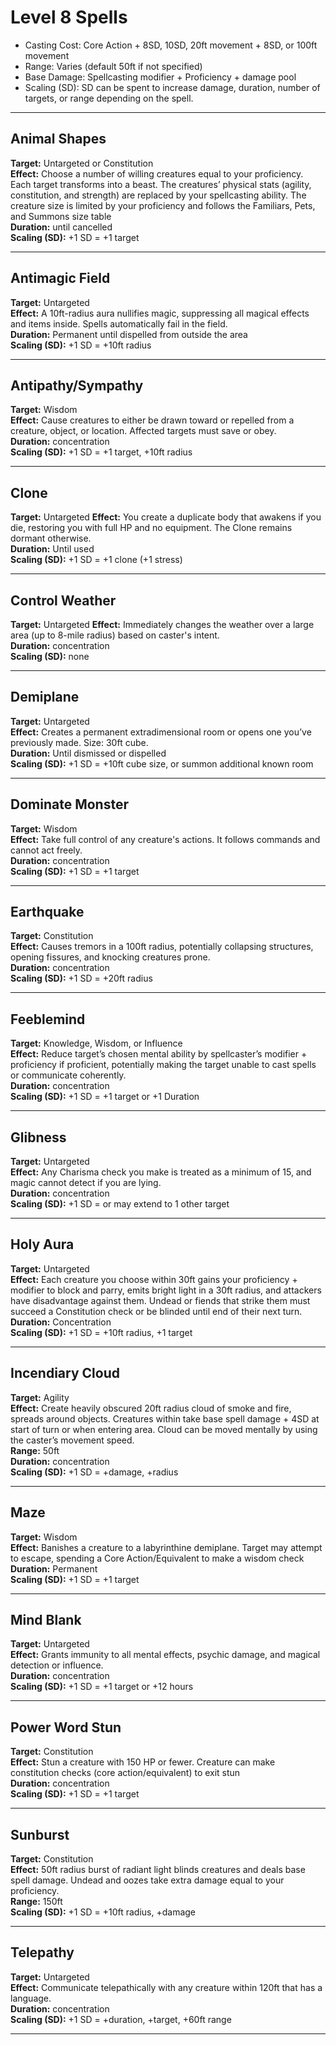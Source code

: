 # Level 8 Spells

* Casting Cost: Core Action + 8SD, 10SD, 20ft movement + 8SD, or 100ft movement  
* Range: Varies (default 50ft if not specified)  
* Base Damage: Spellcasting modifier + Proficiency + damage pool  
* Scaling (SD): SD can be spent to increase damage, duration, number of targets, or range depending on the spell.

---

## Animal Shapes  
**Target:** Untargeted or Constitution  
**Effect:** Choose a number of willing creatures equal to your proficiency. Each target transforms into a beast. The creatures’ physical stats (agility, constitution, and strength) are replaced by your spellcasting ability. The creature size is limited by your proficiency and follows the Familiars, Pets, and Summons size table  
**Duration:** until cancelled  
**Scaling (SD):** +1 SD = +1 target

---

## Antimagic Field  
**Target:** Untargeted  
**Effect:** A 10ft-radius aura nullifies magic, suppressing all magical effects and items inside. Spells automatically fail in the field.  
**Duration:** Permanent until dispelled from outside the area  
**Scaling (SD):** +1 SD = +10ft radius

---

## Antipathy/Sympathy  
**Target:** Wisdom  
**Effect:** Cause creatures to either be drawn toward or repelled from a creature, object, or location. Affected targets must save or obey.  
**Duration:** concentration  
**Scaling (SD):** +1 SD = +1 target, +10ft radius

---

## Clone  
**Target:** Untargeted
**Effect:** You create a duplicate body that awakens if you die, restoring you with full HP and no equipment. The Clone remains dormant otherwise.  
**Duration:** Until used  
**Scaling (SD):** +1 SD = +1 clone (+1 stress)

---

## Control Weather  
**Target:** Untargeted
**Effect:** Immediately changes the weather over a large area (up to 8-mile radius) based on caster's intent.  
**Duration:** concentration  
**Scaling (SD):** none

---

## Demiplane  
**Target:** Untargeted  
**Effect:** Creates a permanent extradimensional room or opens one you’ve previously made. Size: 30ft cube.  
**Duration:** Until dismissed or dispelled  
**Scaling (SD):** +1 SD = +10ft cube size, or summon additional known room

---

## Dominate Monster  
**Target:** Wisdom  
**Effect:** Take full control of any creature's actions. It follows commands and cannot act freely.  
**Duration:** concentration  
**Scaling (SD):** +1 SD = +1 target

---

## Earthquake  
**Target:** Constitution  
**Effect:** Causes tremors in a 100ft radius, potentially collapsing structures, opening fissures, and knocking creatures prone.  
**Duration:** concentration  
**Scaling (SD):** +1 SD = +20ft radius

---

## Feeblemind  
**Target:** Knowledge, Wisdom, or Influence  
**Effect:** Reduce target’s chosen mental ability by spellcaster’s modifier + proficiency if proficient, potentially making the target unable to cast spells or communicate coherently.  
**Duration:** concentration  
**Scaling (SD):** +1 SD = +1 target or +1 Duration

---

## Glibness  
**Target:** Untargeted  
**Effect:** Any Charisma check you make is treated as a minimum of 15, and magic cannot detect if you are lying.  
**Duration:** concentration  
**Scaling (SD):** +1 SD = or may extend to 1 other target

---

## Holy Aura  
**Target:** Untargeted  
**Effect:** Each creature you choose within 30ft gains your proficiency + modifier to block and parry, emits bright light in a 30ft radius, and attackers have disadvantage against them. Undead or fiends that strike them must succeed a Constitution check or be blinded until end of their next turn.  
**Duration:** Concentration  
**Scaling (SD):** +1 SD = +10ft radius, +1 target

---

## Incendiary Cloud  
**Target:** Agility  
**Effect:** Create heavily obscured 20ft radius cloud of smoke and fire, spreads around objects. Creatures within take base spell damage + 4SD at start of turn or when entering area. Cloud can be moved mentally by using the caster’s movement speed.  
**Range:** 50ft  
**Duration:** concentration  
**Scaling (SD):** +1 SD = +damage, +radius

---

## Maze  
**Target:** Wisdom  
**Effect:** Banishes a creature to a labyrinthine demiplane. Target may attempt to escape, spending a Core Action/Equivalent to make a wisdom check  
**Duration:** Permanent  
**Scaling (SD):** +1 SD = +1 target

---

## Mind Blank  
**Target:** Untargeted  
**Effect:** Grants immunity to all mental effects, psychic damage, and magical detection or influence.  
**Duration:** concentration  
**Scaling (SD):** +1 SD = +1 target or +12 hours

---

## Power Word Stun  
**Target:** Constitution  
**Effect:** Stun a creature with 150 HP or fewer. Creature can make constitution checks (core action/equivalent) to exit stun  
**Duration:** concentration  
**Scaling (SD):** +1 SD = +1 target

---

## Sunburst  
**Target:** Constitution  
**Effect:** 50ft radius burst of radiant light blinds creatures and deals base spell damage. Undead and oozes take extra damage equal to your proficiency.  
**Range:** 150ft  
**Scaling (SD):** +1 SD = +10ft radius, +damage

---

## Telepathy  
**Target:** Untargeted  
**Effect:** Communicate telepathically with any creature within 120ft that has a language.  
**Duration:** concentration  
**Scaling (SD):** +1 SD = +duration, +target, +60ft range

---
